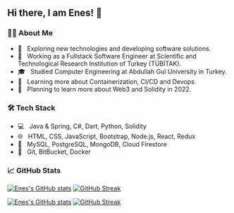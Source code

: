 ## Hi there, I am Enes! 👋

### 👨‍💻 About Me

- 🤔 &nbsp; Exploring new technologies and developing software solutions. <br>
- 💼 &nbsp; Working as a Fullstack Software Engineer at Scientific and Technological Research Institution of Turkey (TÜBİTAK). <br>
- 🎓 &nbsp; Studied Computer Engineering at Abdullah Gul University in Turkey. <br>
- 🌱 &nbsp; Learning more about Containerization, CI/CD and Devops. <br>
- 💎 &nbsp; Planning to learn more about Web3 and Solidity in 2022. <br>

### 🛠 Tech Stack

- 💻 &nbsp; Java & Spring, C#, Dart, Python, Solidity
- 🌐 &nbsp; HTML, CSS, JavaScript, Bootstrap, Node.js, React, Redux <br>
- 💾 &nbsp; MySQL, PostgreSQL, MongoDB, Cloud Firestore <br>
- 🔧 &nbsp; Git, BitBucket, Docker <br>

### 📈 GitHub Stats

<!-- Light Mode -->
[![Enes's GitHub stats](https://github-readme-stats-eneskacan.vercel.app/api?username=eneskacan&count_private=true&theme=swift&bg_color=fffefe&icon_color=fb8c01&text_color=161616&show_icons=true&border_color=f1f0f0&hide_rank=true&hide_title=true&line_height=30)](https://github.com/anuraghazra/github-readme-stats#gh-light-mode-only)
[![GitHub Streak](http://github-readme-streak-stats.herokuapp.com?user=eneskacan&date_format=M%20j%5B%2C%20Y%5D)](https://git.io/streak-stats#gh-light-mode-only)

<!-- Dark Mode -->
[![Enes's GitHub stats](https://github-readme-stats-eneskacan.vercel.app/api?username=eneskacan&count_private=true&theme=swift&bg_color=151515&icon_color=fa8b00&text_color=fdfdfd&show_icons=true&border_color=7c7b7b&hide_rank=true&hide_title=true&line_height=30)](https://github.com/anuraghazra/github-readme-stats#gh-dark-mode-only)
[![GitHub Streak](http://github-readme-streak-stats.herokuapp.com?user=eneskacan&date_format=M%20j%5B%2C%20Y%5D&theme=dark)](https://git.io/streak-stats#gh-dark-mode-only)
